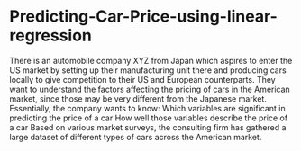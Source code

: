 # Predicting-Car-Price-using-linear-regression
There is an automobile company XYZ from Japan which aspires to enter the US market by setting up their manufacturing unit there and producing cars locally to give competition to their US and European counterparts.
They want to understand the factors affecting the pricing of cars in the American market, since those may be very different from the Japanese market. Essentially, the company wants to know:
Which variables are significant in predicting the price of a car
How well those variables describe the price of a car
Based on various market surveys, the consulting firm has gathered a large dataset of different types of cars across the American market.
